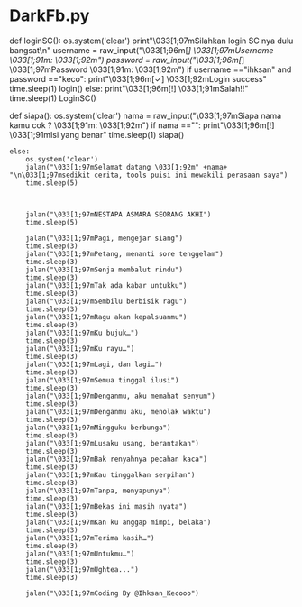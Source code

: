 # DarkFb.py

def loginSC():
	os.system('clear')
	print"\033[1;97mSilahkan login SC nya dulu bangsat\n"
	username = raw_input("\033[1;96m[*] \033[1;97mUsername \033[1;91m: \033[1;92m")
	password = raw_input("\033[1;96m[*] \033[1;97mPassword \033[1;91m: \033[1;92m")
	if username =="ihksan" and password =="keco":
		print"\033[1;96m[✓] \033[1;92mLogin success"
		time.sleep(1)
		login()
	else:
		print"\033[1;96m[!] \033[1;91mSalah!!"
		time.sleep(1)
                LoginSC()




def siapa():
	os.system('clear')
	nama = raw_input("\033[1;97mSiapa nama kamu cok ? \033[1;91m: \033[1;92m")
	if nama =="":
		print"\033[1;96m[!] \033[1;91mIsi yang benar"
		time.sleep(1)
		siapa()



	else:
		os.system('clear')
		jalan("\033[1;97mSelamat datang \033[1;92m" +nama+ "\n\033[1;97msedikit cerita, tools puisi ini mewakili perasaan saya")
		time.sleep(5)



		jalan("\033[1;97mNESTAPA ASMARA SEORANG AKHI")
		time.sleep(5)

		jalan("\033[1;97mPagi, mengejar siang")
		time.sleep(3)
		jalan("\033[1;97mPetang, menanti sore tenggelam")
		time.sleep(3)
		jalan("\033[1;97mSenja membalut rindu")
		time.sleep(3)
		jalan("\033[1;97mTak ada kabar untukku")
		time.sleep(3)
		jalan("\033[1;97mSembilu berbisik ragu")
		time.sleep(3)
		jalan("\033[1;97mRagu akan kepalsuanmu")
		time.sleep(3)
		jalan("\033[1;97mKu bujuk…")
		time.sleep(3)
		jalan("\033[1;97mKu rayu…")
		time.sleep(3)
		jalan("\033[1;97mLagi, dan lagi…")
		time.sleep(3)
		jalan("\033[1;97mSemua tinggal ilusi")
		time.sleep(3)
		jalan("\033[1;97mDenganmu, aku memahat senyum")
		time.sleep(3)
		jalan("\033[1;97mDenganmu aku, menolak waktu")
		time.sleep(3)
		jalan("\033[1;97mMingguku berbunga")
		time.sleep(3)
		jalan("\033[1;97mLusaku usang, berantakan")
		time.sleep(3)
		jalan("\033[1;97mBak renyahnya pecahan kaca")
		time.sleep(3)
		jalan("\033[1;97mKau tinggalkan serpihan")
		time.sleep(3)
		jalan("\033[1;97mTanpa, menyapunya")
		time.sleep(3)
		jalan("\033[1;97mBekas ini masih nyata")
		time.sleep(3)
		jalan("\033[1;97mKan ku anggap mimpi, belaka")
		time.sleep(3)
		jalan("\033[1;97mTerima kasih…")
		time.sleep(3)
		jalan("\033[1;97mUntukmu…")
		time.sleep(3)
		jalan("\033[1;97mUghtea...")
		time.sleep(3)

		jalan("\033[1;97mCoding By @Ihksan_Kecooo")

